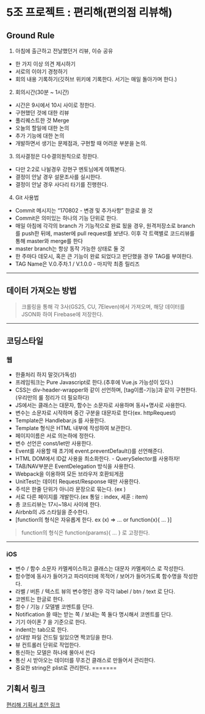
# 5조 프로젝트 : 편리해(편의점 리뷰해)


## Ground Rule

1. 아침에 출근하고 전날했던거 리뷰, 이슈 공유
* 한 가지 이상 의견 제시하기
* 서로의 이야기 경청하기
* 회의 내용 기록하기(깃허브 위키에 기록한다. 서기는 매일 돌아가며 한다.)
2. 회의시간(30분 ~ 1시간)
* 시간은 9시에서 10시 사이로 정한다.
* 구현했던 것에 대한 리뷰
* 풀리퀘스트한 것 Merge
* 오늘의 할일에 대한 논의
* 추가 기능에 대한 논의
* 개발하면서 생기는 문제점과, 구현할 때 어려운 부분을 논의.
3. 의사결정은 다수결의원칙으로 정한다.
* 다만 2:2로 나뉠경우 강현구 멘토님에게 여쭤본다.
* 결정이 안날 경우 설문조사를 실시한다.
* 결정이 안날 경우 사다리 타기를 진행한다.
4. Git 사용법
* Commit 메시지는 “170802 - 변경 및 추가사항” 한글로 쓸 것
* Commit은 의미있는 하나의 기능 단위로 한다.
* 매일 아침에 각각의 branch 가 기능적으로 완료 됬을 경우, 원격저장소로 branch를 push한 뒤에, master에 pull request를 보낸다. 이후 각 트랙별로 코드리뷰를 통해 master와 merge를 한다
* master branch는 항상 동작 가능한 상태로 둘 것 
* 한 주마다 데모시, 혹은 큰 기능이 완료 되었다고 판단했을 경우 TAG를 부여한다.
* TAG Name은   V.0.주차.1  / V.1.0.0 - 마지막 최종 릴리즈


----------------------------
## 데이터 가져오는 방법
> 크롤링을 통해 각 3사(GS25, CU, 7Eleven)에서 가져오며, 해당 데이터를 JSON화 하여 Firebase에 저장한다.
----------------------------
## 코딩스타일
### 웹
* 한줄처리 하지 말것(가독성)
* 프레임워크는 Pure Javascript로 한다.(추후에 Vue.js 가능성이 있다.)
* CSS는 div-header-wrapper와 같이 선언하며, [tag이름-기능]과 같이 구현한다.(우리만의 룰 정리가 더 필요하다)
* JS에서는 클래스는 대문자, 함수는 소문자로 사용하며 동사+명사로 사용한다.
* 변수는 소문자로 시작하며 중간 구분을 대문자로 한다(ex. httpRequest)
* Template은 Handlebar.js 를 사용한다.
* Template 형식은 HTML 내부에 작성하여 보관한다.
* 페이지이름은 서로 의논하에 정한다.
* 변수 선언은 const/let만 사용한다.
* Event를 사용할 때 초기에 event.preventDefault()를 선언해준다.
* HTML DOM에서 ID값 사용을 최소화한다. - QuerySelector를 사용하자!
* TAB/NAV부분은 EventDelegation 방식을 사용한다.
* Webpack을 이용하여 모든 브라우저 호환되게끔
* UnitTest는 데이터 Request/Response 때만 사용한다.
* 주석은 한줄 단위가 아니라 문장으로 묶는다. (ex )
* 서로 다른 페이지를 개발한다.(ex 통일 : index, 세훈 : item)
* 총 코드리뷰는 17시~18시 사이에 한다.
* Airbnb의 JS 스타일을 준수한다.
* [function의 형식은 자유롭게 한다. ex (x) => ... or function(x){ ... }]
> function의 형식은 function(params){ ... } 로 고정한다.
----------------------------

### iOS
* 변수 / 함수 소문자 카멜케이스하고 클래스는 대문자 카멜케이스 로 작성한다.
* 함수명에 동사가 들어가고 파라미터에 목적어 / 보어가 들어가도록 함수명을 작성한다.
* 라벨 / 버튼 / 텍스트 뷰의 변수명인 경우 각각  label / btn / text 로 단다.
* 코멘트는 한글로 한다.
* 함수 / 기능 / 모델별 코멘트를 단다.
* Notification 쓸 때는 받는 쪽 / 보내는 쪽 둘다 명시해서 코멘트를 단다.
* 기기 아이폰 7 을 기준으로 한다.
* indent는 tab으로 한다.
* 상대방 파일 건드릴 일있으면 짝코딩을 한다.
* 뷰 컨트롤러 단위로 작업한다.
* 통신하는 모델은 하나에 몰아서 쓴다
* 통신 시 받아오는 데이터를 무조건 클래스로 만들어서 관리한다.
* 중요한 string은 plist로 관리한다.
=======

## 기획서 링크 
[편리해 기획서 초안 링크](https://docs.google.com/document/d/1jVmS0zjNG-4lkVaPkqFE1c6sU9i3j-eR2COsos0fbHE/edit)

